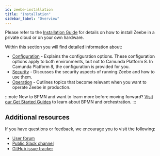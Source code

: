 ```yaml
---
id: zeebe-installation
title: "Installation"
sidebar_label: "Overview"
---
```


Please refer to the [Installation Guide](/self-managed/platform-deployment/platform-8-deployment.md) for details on how to install Zeebe in a private cloud or on your own hardware.

Within this section you will find detailed information about:

- [Configuration](configuration/configuration.md) - Explains the configuration options. These configuration options apply to both environments, but not to Camunda Platform 8. In Camunda Platform 8, the configuration is provided for you.
- [Security](security/security.md) - Discusses the security aspects of running Zeebe and how to use them.
- [Operation](operations/zeebe-in-production.md) - Outlines topics that become relevant when you want to operate Zeebe in production.

:::note
New to BPMN and want to learn more before moving forward? [Visit our Get Started Guides](/docs/guides/getting-started/) to learn about BPMN and orchestration.
:::

## Additional resources

If you have questions or feedback, we encourage you to visit the following:

- [User forum](https://forum.camunda.io/)
- [Public Slack channel](https://camunda-slack-invite.herokuapp.com/)
- [GitHub issue tracker](https://github.com/camunda/zeebe/issues)

